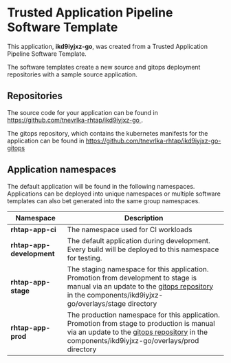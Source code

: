 # Trusted Application Pipeline Software Template

This application, **ikd9iyjxz-go**, was created from a Trusted Application Pipeline Software Template.

The software templates create a new source and gitops deployment repositories with a sample source application. 

## Repositories

The source code for your application can be found in [https://github.com/tnevrlka-rhtap/ikd9iyjxz-go ](https://github.com/tnevrlka-rhtap/ikd9iyjxz-go ).
 
The gitops repository, which contains the kubernetes manifests for the application can be found in 
[https://github.com/tnevrlka-rhtap/ikd9iyjxz-go-gitops ](https://github.com/tnevrlka-rhtap/ikd9iyjxz-go-gitops ) 

## Application namespaces 

The default application will be found in the following namespaces. Applications can be deployed into unique namespaces or multiple software templates can also bet generated into the same group namespaces.  

|  Namespace   |  Description   |  
| -------- | -------- |
| **rhtap-app-ci** | The namespace used for CI workloads |
| **rhtap-app-development** | The default application during development. Every build will be deployed to this namespace for testing. |
| **rhtap-app-stage** | The staging namespace for this application. Promotion from development to stage is manual via an update to the [gitops repository](https://github.com/tnevrlka-rhtap/ikd9iyjxz-go-gitops ) in the components/ikd9iyjxz-go/overlays/stage directory |
| **rhtap-app-prod** | The production namespace for this application. Promotion from stage to production is manual via an update to the [gitops repository](https://github.com/tnevrlka-rhtap/ikd9iyjxz-go-gitops ) in the components/ikd9iyjxz-go/overlays/prod directory |